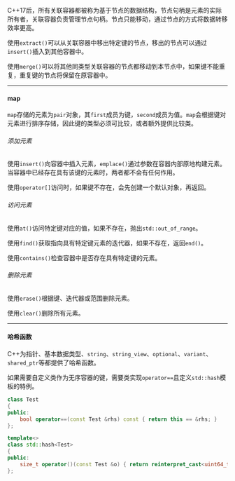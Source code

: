 C++17后，所有关联容器都被称为基于节点的数据结构，节点句柄是元素的实际所有者，关联容器负责管理节点句柄。节点只能移动，通过节点的方式将数据转移效率更高。

使用`extract()`可以从关联容器中移出特定键的节点，移出的节点可以通过`insert()`插入到其他容器中。

使用`merge()`可以将其他同类型关联容器的节点都移动到本节点中，如果键不能重复，重复键的节点将保留在原容器中。

---

#### map

`map`存储的元素为`pair`对象，其`first`成员为键，`second`成员为值。`map`会根据键对元素进行排序存储，因此键的类型必须可比较，或者额外提供比较类。

###### 添加元素

使用`insert()`向容器中插入元素，`emplace()`通过参数在容器内部原地构建元素。当容器中已经存在具有该键的元素时，两者都不会有任何作用。

使用`operator[]`访问时，如果键不存在，会先创建一个默认对象，再返回。

###### 访问元素

使用`at()`访问特定键对应的值，如果不存在，抛出`std::out_of_range`。

使用`find()`获取指向具有特定键元素的迭代器，如果不存在，返回`end()`。

使用`contains()`检查容器中是否存在具有特定键的元素。

###### 删除元素

使用`erase()`根据键、迭代器或范围删除元素。

使用`clear()`删除所有元素。

---

#### 哈希函数

C++为指针、基本数据类型、`string`、`string_view`、`optional`、`variant`、`shared_ptr`等都提供了哈希函数。

如果需要自定义类作为无序容器的键，需要类实现`operator==`且定义`std::hash`模板的特例。

```cpp
class Test
{
public:
    bool operator==(const Test &rhs) const { return this == &rhs; }
};

template<>
class std::hash<Test>
{
public:
    size_t operator()(const Test &o) { return reinterpret_cast<uint64_t>(&o); }
};
```